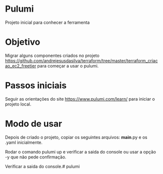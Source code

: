 # Pulumi
Projeto inicial para conhecer a ferramenta

# Objetivo

Migrar alguns componentes criados no projeto https://github.com/andrejesusdasilva/terraform/tree/master/terraform_criacao_ec2_freetier para começar a usar o 
pulumi.

# Passos iniciais

Seguir as orientações do site https://www.pulumi.com/learn/ para iniciar o projeto local.

# Modo de usar

Depois de criado o projeto, copiar os seguintes arquivos:
__main__.py e os .yaml inicialmente.


Rodar o comando pulumi up e verificar a saida do console ou usar a opção -y que não pede confirmação.

Verificar a saida do console.# pulumi
